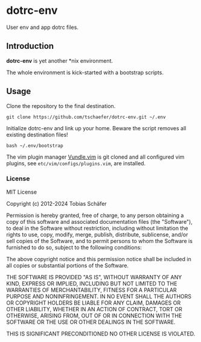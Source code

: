 # dotrc-env

User env and app dotrc files.

## Introduction

__dotrc-env__ is yet another \*nix environment.

The whole environment is kick-started with a bootstrap scripts.

## Usage

Clone the repository to the final destination.

```
git clone https://github.com/tschaefer/dotrc-env.git ~/.env
```

Initialize dotrc-env and link up your home.
Beware the script removes all existing destination files!

```
bash ~/.env/bootstrap
```

The vim plugin manager [Vundle.vim](https://github.com/VundleVim/Vundle.vim)
is git cloned and all configured vim plugins, see `etc/vim/configs/plugins.vim`,
are installed.

### License

MIT License

Copyright (c) 2012-2024 Tobias Schäfer

Permission is hereby granted, free of charge, to any person obtaining a copy
of this software and associated documentation files (the "Software"), to deal
in the Software without restriction, including without limitation the rights
to use, copy, modify, merge, publish, distribute, sublicense, and/or sell
copies of the Software, and to permit persons to whom the Software is
furnished to do so, subject to the following conditions:

The above copyright notice and this permission notice shall be included in all
copies or substantial portions of the Software.

THE SOFTWARE IS PROVIDED "AS IS", WITHOUT WARRANTY OF ANY KIND, EXPRESS OR
IMPLIED, INCLUDING BUT NOT LIMITED TO THE WARRANTIES OF MERCHANTABILITY,
FITNESS FOR A PARTICULAR PURPOSE AND NONINFRINGEMENT. IN NO EVENT SHALL THE
AUTHORS OR COPYRIGHT HOLDERS BE LIABLE FOR ANY CLAIM, DAMAGES OR OTHER
LIABILITY, WHETHER IN AN ACTION OF CONTRACT, TORT OR OTHERWISE, ARISING FROM,
OUT OF OR IN CONNECTION WITH THE SOFTWARE OR THE USE OR OTHER DEALINGS IN THE
SOFTWARE.

THIS IS SIGNIFICANT PRECONDITIONED NO OTHER LICENSE IS VIOLATED.
